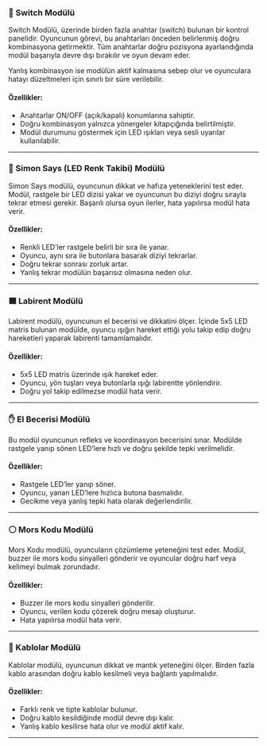 ### 🔀 Switch Modülü

Switch Modülü, üzerinde birden fazla anahtar (switch) bulunan bir kontrol panelidir. Oyuncunun görevi, bu anahtarları önceden belirlenmiş doğru kombinasyona getirmektir. Tüm anahtarlar doğru pozisyona ayarlandığında modül başarıyla devre dışı bırakılır ve oyun devam eder. 

Yanlış kombinasyon ise modülün aktif kalmasına sebep olur ve oyunculara hatayı düzeltmeleri için sınırlı bir süre verilebilir.

#### Özellikler:
- Anahtarlar ON/OFF (açık/kapalı) konumlarına sahiptir.
- Doğru kombinasyon yalnızca yönergeler kitapçığında belirtilmiştir.
- Modül durumunu göstermek için LED ışıkları veya sesli uyarılar kullanılabilir.

---

### 🔴 Simon Says (LED Renk Takibi) Modülü

Simon Says modülü, oyuncunun dikkat ve hafıza yeteneklerini test eder. Modül, rastgele bir LED dizisi yakar ve oyuncunun bu diziyi doğru sırayla tekrar etmesi gerekir. Başarılı olursa oyun ilerler, hata yapılırsa modül hata verir.

#### Özellikler:
- Renkli LED’ler rastgele belirli bir sıra ile yanar.
- Oyuncu, aynı sıra ile butonlara basarak diziyi tekrarlar.
- Doğru tekrar sonrası zorluk artar.
- Yanlış tekrar modülün başarısız olmasına neden olur.

---

### 🟩 Labirent Modülü

Labirent modülü, oyuncunun el becerisi ve dikkatini ölçer. İçinde 5x5 LED matris bulunan modülde, oyuncu ışığın hareket ettiği yolu takip edip doğru hareketleri yaparak labirenti tamamlamalıdır.

#### Özellikler:
- 5x5 LED matris üzerinde ışık hareket eder.
- Oyuncu, yön tuşları veya butonlarla ışığı labirentte yönlendirir.
- Doğru yol takip edilmezse modül hata verir.

---

### ✋ El Becerisi Modülü

Bu modül oyuncunun refleks ve koordinasyon becerisini sınar. Modülde rastgele yanıp sönen LED’lere hızlı ve doğru şekilde tepki verilmelidir.

#### Özellikler:
- Rastgele LED’ler yanıp söner.
- Oyuncu, yanan LED’lere hızlıca butona basmalıdır.
- Gecikme veya yanlış tepki hata olarak değerlendirilir.

---

### ⚪ Mors Kodu Modülü

Mors Kodu modülü, oyuncuların çözümleme yeteneğini test eder. Modül, buzzer ile mors kodu sinyalleri gönderir ve oyuncular doğru harf veya kelimeyi bulmak zorundadır.

#### Özellikler:
- Buzzer ile mors kodu sinyalleri gönderilir.
- Oyuncu, verilen kodu çözerek doğru mesajı oluşturur.
- Hata yapılırsa modül hata verir.

---

### 🔌 Kablolar Modülü

Kablolar modülü, oyuncunun dikkat ve mantık yeteneğini ölçer. Birden fazla kablo arasından doğru kablo kesilmeli veya bağlantı yapılmalıdır.

#### Özellikler:
- Farklı renk ve tipte kablolar bulunur.
- Doğru kablo kesildiğinde modül devre dışı kalır.
- Yanlış kablo kesilirse hata olur ve modül aktif kalır.

---

